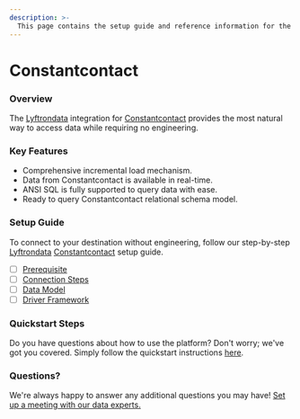 ```yaml
---
description: >-
  This page contains the setup guide and reference information for the Constantcontact source connector.
---
```


# Constantcontact

### Overview

The [Lyftrondata](https://www.lyftrondata.com/) integration for [Constantcontact](None) provides the most natural way to access data while requiring no engineering.

### Key Features

* Comprehensive incremental load mechanism.
* Data from Constantcontact is available in real-time.&#x20;
* ANSI SQL is fully supported to query data with ease.
* Ready to query Constantcontact relational schema model.

### Setup Guide

To connect to your destination without engineering, follow our step-by-step [Lyftrondata](https://www.lyftrondata.com/)  [Constantcontact](None) setup guide.

* [ ] [Prerequisite](prerequisite.md)
* [ ] [Connection Steps](connection-steps.md)
* [ ] [Data Model](data-model/erd.md)
* [ ] [Driver Framework](driver-framework/)

### Quickstart Steps

Do you have questions about how to use the platform? Don't worry; we've got you covered. Simply follow the quickstart instructions [here](../README.md).

### Questions? <a href="#questions" id="questions"></a>

We're always happy to answer any additional questions you may have! [Set up a meeting with our data experts.](https://www.lyftrondata.com/book-a-meeting/)

